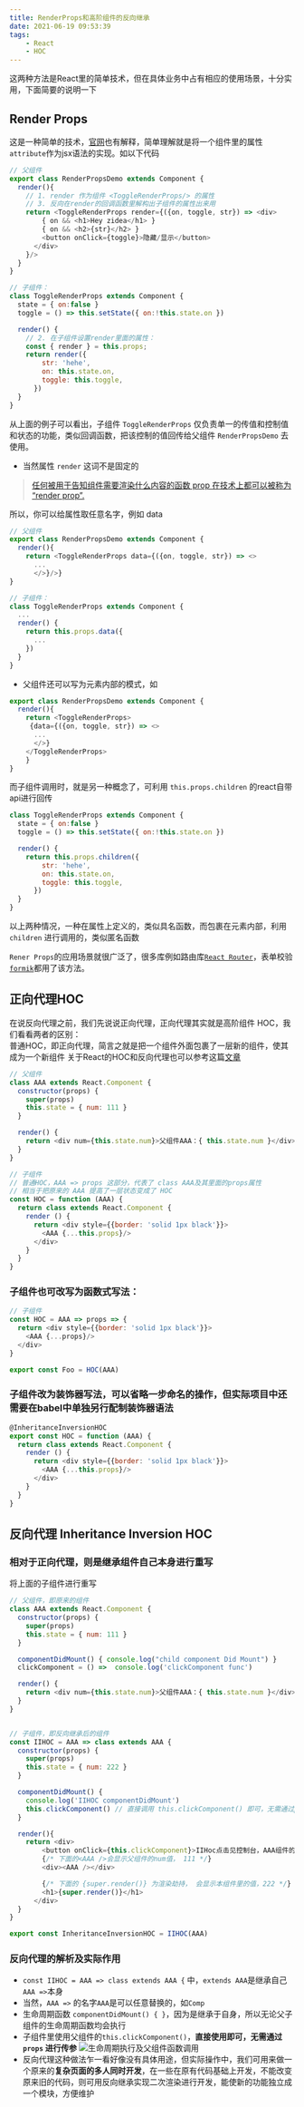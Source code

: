 ```yaml
---
title: RenderProps和高阶组件的反向继承
date: 2021-06-19 09:53:39
tags:
    - React
    - HOC
---
```

这两种方法是React里的简单技术，但在具体业务中占有相应的使用场景，十分实用，下面简要的说明一下
<!-- more -->

## Render Props
这是一种简单的技术，[官网](https://zh-hans.reactjs.org/docs/render-props.html)也有解释，简单理解就是将一个组件里的属性`attribute`作为jsx语法的实现。如以下代码

```js
// 父组件
export class RenderPropsDemo extends Component {
  render(){
    // 1. render 作为组件 <ToggleRenderProps/> 的属性
    // 3. 反向在render的回调函数里解构出子组件的属性出来用
    return <ToggleRenderProps render={({on, toggle, str}) => <div>
        { on && <h1>Hey zidea</h1> }
        { on && <h2>{str}</h2> }
        <button onClick={toggle}>隐藏/显示</button>
      </div>
    }/>
  }
}

// 子组件：
class ToggleRenderProps extends Component {
  state = { on:false }
  toggle = () => this.setState({ on:!this.state.on })

  render() {
    // 2. 在子组件设置render里面的属性：
    const { render } = this.props;
    return render({
        str: 'hehe',
        on: this.state.on,
        toggle: this.toggle,
      })
  }
}
```

从上面的例子可以看出，子组件 `ToggleRenderProps` 仅负责单一的传值和控制值和状态的功能，类似回调函数，把该控制的值回传给父组件 `RenderPropsDemo` 去使用。     

- 当然属性 `render` 这词不是固定的

> [任何被用于告知组件需要渲染什么内容的函数 prop 在技术上都可以被称为 “render prop”.](https://medium.com/componentdidblog/use-a-render-prop-50de598f11ce)

所以，你可以给属性取任意名字，例如 data

```js
// 父组件
export class RenderPropsDemo extends Component {
  render(){
    return <ToggleRenderProps data={({on, toggle, str}) => <>
      ...
      </>}/>}
}

// 子组件：
class ToggleRenderProps extends Component {
  ...
  render() {
    return this.props.data({
      ...
    })
  }
}
```

- 父组件还可以写为元素内部的模式，如

```js
export class RenderPropsDemo extends Component {
  render(){
    return <ToggleRenderProps>
     {data={({on, toggle, str}) => <>
      ...
      </>}
    </ToggleRenderProps>
    }
}
```

而子组件调用时，就是另一种概念了，可利用 `this.props.children` 的react自带api进行回传

```js
class ToggleRenderProps extends Component {
  state = { on:false }
  toggle = () => this.setState({ on:!this.state.on })

  render() {
    return this.props.children({
        str: 'hehe',
        on: this.state.on,
        toggle: this.toggle,
      })
  }
}
```

以上两种情况，一种在属性上定义的，类似具名函数，而包裹在元素内部，利用 `children` 进行调用的，类似匿名函数

`Rener Props`的应用场景就很广泛了，很多库例如路由库[`React Router`](https://reactrouter.com/web/api/Route/render-func)，表单校验[`formik`](https://github.com/formium/formik)都用了该方法。



## 正向代理HOC
在说反向代理之前，我们先说说正向代理，正向代理其实就是高阶组件 HOC，我们看看两者的区别：   
普通HOC，即正向代理，简言之就是把一个组件外面包裹了一层新的组件，使其成为一个新组件
关于React的HOC和反向代理也可以参考这篇[文章](https://medium.com/@franleplant/react-higher-order-components-in-depth-cf9032ee6c3e)
```js
// 父组件
class AAA extends React.Component {
  constructor(props) {
    super(props)
    this.state = { num: 111 }
  }

  render() {
    return <div num={this.state.num}>父组件AAA：{ this.state.num }</div>
  }
}

// 子组件
// 普通HOC，AAA => props 这部分，代表了 class AAA及其里面的props属性
// 相当于把原来的 AAA 提高了一层状态变成了 HOC
const HOC = function (AAA) {
  return class extends React.Component {
    render () {
      return <div style={{border: 'solid 1px black'}}>
        <AAA {...this.props}/>
      </div>
    }
  }
}
```

### 子组件也可改写为函数式写法：
```js
// 子组件
const HOC = AAA => props => {
  return <div style={{border: 'solid 1px black'}}>
    <AAA {...props}/>
  </div>
}

export const Foo = HOC(AAA)
```

### 子组件改为装饰器写法，可以省略一步命名的操作，但实际项目中还需要在babel中单独另行配制装饰器语法
```js
@InheritanceInversionHOC
export const HOC = function (AAA) {
  return class extends React.Component {
    render () {
      return <div style={{border: 'solid 1px black'}}>
        <AAA {...this.props}/>
      </div>
    }
  }
}
```
## 反向代理 Inheritance Inversion HOC

### 相对于正向代理，则是继承组件自己本身进行重写
将上面的子组件进行重写

```js
// 父组件，即原来的组件
class AAA extends React.Component {
  constructor(props) {
    super(props)
    this.state = { num: 111 }
  }

  componentDidMount() { console.log("child component Did Mount") }
  clickComponent = () =>  console.log('clickComponent func')

  render() {
    return <div num={this.state.num}>父组件AAA：{ this.state.num }</div>
  }
}


// 子组件，即反向继承后的组件
const IIHOC = AAA => class extends AAA {
  constructor(props) {
    super(props)
    this.state = { num: 222 }
  }

  componentDidMount() {
    console.log('IIHOC componentDidMount')
    this.clickComponent() // 直接调用 this.clickComponent() 即可，无需通过props进行传参
  }

  render(){
    return <div>
        <button onClick={this.clickComponent}>IIHoc点击见控制台，AAA组件的函数clickComponent在控制台执行了</button>
        {/* 下面的<AAA />会显示父组件的num值， 111 */}
        <div><AAA /></div>

        {/* 下面的 {super.render()} 为渲染劫持， 会显示本组件里的值，222 */}
        <h1>{super.render()}</h1> 
      </div>
  }
}

export const InheritanceInversionHOC = IIHOC(AAA)
```

### 反向代理的解析及实际作用
- `const IIHOC = AAA => class extends AAA {` 中，`extends AAA`是继承自己 `AAA =>`本身
- 当然，`AAA =>` 的名字`AAA`是可以任意替换的，如`Comp`
- 生命周期函数 `componentDidMount() { }`，因为是继承于自身，所以无论父子组件的生命周期函数均会执行
- 子组件里使用父组件的`this.clickComponent()`，**直接使用即可，无需通过 `props` 进行传参**
![生命周期执行及父组件函数调用](https://cdn.jsdelivr.net/gh/ys558/my-blog-imgs@0.39/articles/RenderProps和高阶组件的反向继承/00.png)
- 反向代理这种做法乍一看好像没有具体用途，但实际操作中，我们可用来做一个原来的**复杂页面的多人同时开发**，在一些在原有代码基础上开发，不能改变原来旧的代码，则可用反向继承实现二次渲染进行开发，能使新的功能独立成一个模块，方便维护